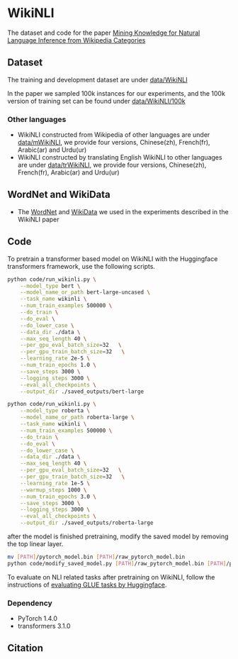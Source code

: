 # WikiNLI

The dataset and code for the paper [Mining Knowledge for Natural Language Inference from Wikipedia Categories]()

## Dataset
The training and development dataset are under [data/WikiNLI](/data/WikiNLI)

In the paper we sampled 100k instances for our experiments, and the 100k version of training set can be found under [data/WikiNLI/100k](/data/WikiNLI/100k)

### Other languages

- WikiNLI constructed from Wikipedia of other languages are under [data/mWikiNLI](data/mWikiNLI), we provide four versions, Chinese(zh), French(fr), Arabic(ar) and Urdu(ur)
- WikiNLI constructed by translating English WikiNLI to other languages are under [data/trWikiNLI](data/trWikiNLI), we provide four versions, Chinese(zh), French(fr), Arabic(ar) and Urdu(ur)

## WordNet and WikiData

- The [WordNet](/data/wordnet) and [WikiData](/data/wikidata) we used in the experiments described in the WikiNLI paper

## Code

To pretrain a transformer based model on WikiNLI with the Huggingface transformers framework, use the following scripts. 

```bash
python code/run_wikinli.py \
    --model_type bert \
    --model_name_or_path bert-large-uncased \
    --task_name wikinli \
    --num_train_examples 500000 \
    --do_train \
    --do_eval \
    --do_lower_case \
    --data_dir ./data \
    --max_seq_length 40 \
    --per_gpu_eval_batch_size=32   \
    --per_gpu_train_batch_size=32   \
    --learning_rate 2e-5 \
    --num_train_epochs 1.0 \
    --save_steps 3000 \
    --logging_steps 3000 \
    --eval_all_checkpoints \
    --output_dir ./saved_outputs/bert-large
```

```bash
python code/run_wikinli.py \
    --model_type roberta \
    --model_name_or_path roberta-large \
    --task_name wikinli \
    --num_train_examples 500000 \
    --do_train \
    --do_eval \
    --do_lower_case \
    --data_dir ./data \
    --max_seq_length 40 \
    --per_gpu_eval_batch_size=32   \
    --per_gpu_train_batch_size=32   \
    --learning_rate 1e-5 \
    --warmup_steps 1000 \
    --num_train_epochs 3.0 \
    --save_steps 3000 \
    --logging_steps 3000 \
    --eval_all_checkpoints \
    --output_dir ./saved_outputs/roberta-large 
```

after the model is finished pretraining, modify the saved model by removing the top linear layer. 

```bash
mv [PATH]/pytorch_model.bin [PATH]/raw_pytorch_model.bin
python code/modify_saved_model.py [PATH]/raw_pytorch_model.bin [PATH]/pytorch_model.bin
``` 

To evaluate on NLI related tasks after pretraining on WikiNLI, follow the instructions of [evaluating GLUE tasks by Huggingface](https://github.com/huggingface/transformers/tree/master/examples/text-classification). 

### Dependency

- PyTorch 1.4.0
- transformers 3.1.0


## Citation
